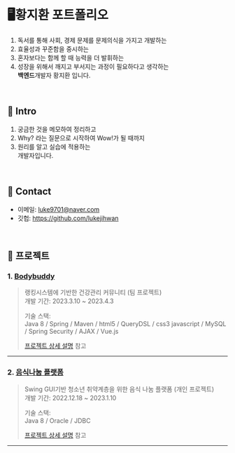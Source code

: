 # 🖥️황지환 포트폴리오
1. 독서를 통해 사회, 경제 문제를 문제의식을 가지고 개발하는 
2. 효율성과 꾸준함을 중시하는
3. 혼자보다는 함께 할 때 능력을 더 발휘하는
4. 성장을 위해서 깨지고 부서지는 과정이 필요하다고 생각하는 <br>
   <strong>백엔드</strong>개발자 황지환 입니다.

<br>

## :pushpin: Intro
1. 궁금한 것을 메모하여 정리하고
2. Why? 라는 질문으로 시작하여 Wow!가 될 때까지
3. 원리를 알고 실습에 적용하는 <br>
개발자입니다.

<br>

## :pushpin: Contact
- 이메일: luke9701@naver.com
- 깃헙: https://github.com/lukejihwan

</br>

## :pushpin: 프로젝트
### 1. [Bodybuddy](https://github.com/lukejihwan/Bodybuddy_project.git)
>랭킹시스템에 기반한 건강관리 커뮤니티 (팀 프로젝트)  
>개발 기간: 2023.3.10 ~ 2023.4.3  
>  
>기술 스택:  
>Java 8 / Spring / Maven / html5 / QueryDSL / css3
>javascript / MySQL / Spring Security / AJAX / Vue.js
>  
>[프로젝트 상세 설명](https://github.com/lukejihwan/Bodybuddy_project.git) 참고

---

### 2. [음식나눔 플랫폼](https://github.com/lukejihwan/foodSharing_platform-project.git)
>Swing GUI기반 청소년 취약계층을 위한 음식 나눔 플랫폼  (개인 프로젝트)  
>개발 기간: 2022.12.18 ~ 2023.1.10  
>  
>기술 스택:  
>Java 8 / Oracle / JDBC
>  
>[프로젝트 상세 설명](https://github.com/lukejihwan/foodSharing_platform-project.git) 참고

---
